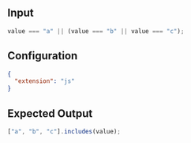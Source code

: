 
## Input
```javascript input
value === "a" || (value === "b" || value === "c");
```

## Configuration
```json configuration
{
  "extension": "js"
}
```

## Expected Output
```javascript expected output
["a", "b", "c"].includes(value);
```
